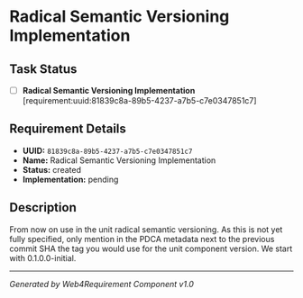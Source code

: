 # Radical Semantic Versioning Implementation

## Task Status
- [ ] **Radical Semantic Versioning Implementation** [requirement:uuid:81839c8a-89b5-4237-a7b5-c7e0347851c7]

## Requirement Details

- **UUID:** `81839c8a-89b5-4237-a7b5-c7e0347851c7`
- **Name:** Radical Semantic Versioning Implementation
- **Status:** created
- **Implementation:** pending

## Description

From now on use in the unit radical semantic versioning. As this is not yet fully specified, only mention in the PDCA metadata next to the previous commit SHA the tag you would use for the unit component version. We start with 0.1.0.0-initial.

---

*Generated by Web4Requirement Component v1.0*